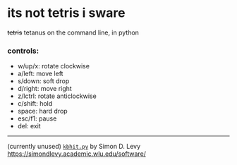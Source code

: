 # its not tetris i sware

~~tetris~~ tetanus on the command line, in python

### controls: 
 - w/up/x: rotate clockwise
 - a/left: move left
 - s/down: soft drop
 - d/right: move right
 - z/lctrl: rotate anticlockwise
 - c/shift: hold
 - space: hard drop
 - esc/f1: pause
 - del: exit

---
(currently unused) [`kbhit.py`](kbhit.py) by Simon D. Levy https://simondlevy.academic.wlu.edu/software/